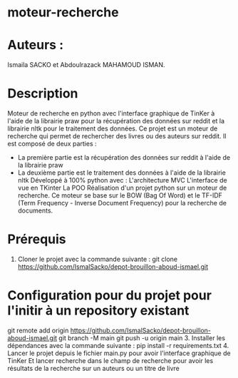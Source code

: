 # moteur-recherche
# Auteurs :
Ismaila SACKO et Abdoulrazack MAHAMOUD ISMAN.
# Description
Moteur de recherche en python avec l'interface graphique de TinKer à l'aide de la librairie praw pour la récupération des données sur reddit et la librairie nltk pour le traitement des données.
Ce projet est un moteur de recherche qui permet de rechercher des livres ou des auteurs sur reddit. Il est composé de deux parties :
- La première partie est la récupération des données sur reddit à l'aide de la librairie praw
- La deuxième partie est le traitement des données à l'aide de la librairie nltk
Développé à 100% python avec :
L'architecture MVC
L'interface de vue en TKinter
La POO
Réalisation d'un projet python sur un moteur de recherche. Ce moteur se base sur le BOW 
(Bag Of Word) et le TF-IDF (Term Frequency - Inverse Document Frequency) pour la recherche de documents.

# Prérequis
1. Cloner le projet avec la commande suivante : 
git clone https://github.com/IsmalSacko/depot-brouillon-aboud-ismael.git
# Configuration pour du projet pour l'initir à un repository existant
git remote add origin https://github.com/IsmalSacko/depot-brouillon-aboud-ismael.git
git branch -M main
git push -u origin main
3. Installer les dépendances avec la commande suivante :
pip install -r requirements.txt
4. Lancer le projet depuis le fichier main.py pour avoir l'interface graphique de TinKer
Et lancer recherche dans le champ de recherche pour avoir les résultats de la recherche sur un auteurs ou un titre de livre


